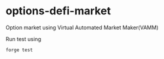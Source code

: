 # options-defi-market
Option market using Virtual Automated Market Maker(VAMM)

Run test using
```
forge test
```
